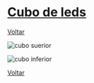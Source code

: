 # [Cubo de leds](https://github.com/Kallarari/lpae.github.io/tree/master/projetos/leds%20cube)

[Voltar](https://lpae.github.io/)

![cubo suerior](https://github.com/Kallarari/lpae.github.io/blob/master/projetos/leds%20cube/WhatsApp%20Image%202019-06-03%20at%2010.47.38%20(1).jpeg?raw=true)


![cubo inferior](https://github.com/Kallarari/lpae.github.io/blob/master/projetos/leds%20cube/WhatsApp%20Image%202019-06-03%20at%2010.47.38.jpeg?raw=true)

[Voltar](https://lpae.github.io/)

